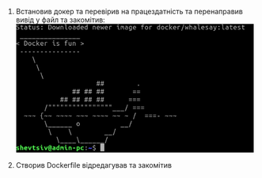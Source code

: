 1. Встановив докер та перевірив на працездатність та перенаправив вивід у файл та закомітив:
![docker work](./image/docker_is_fun.png)

2. Створив Dockerfile відредагував та закомітив
